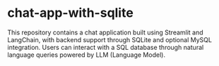 # chat-app-with-sqlite
This repository contains a chat application built using Streamlit and LangChain, with backend support through SQLite and optional MySQL integration. Users can interact with a SQL database through natural language queries powered by LLM (Language Model).
